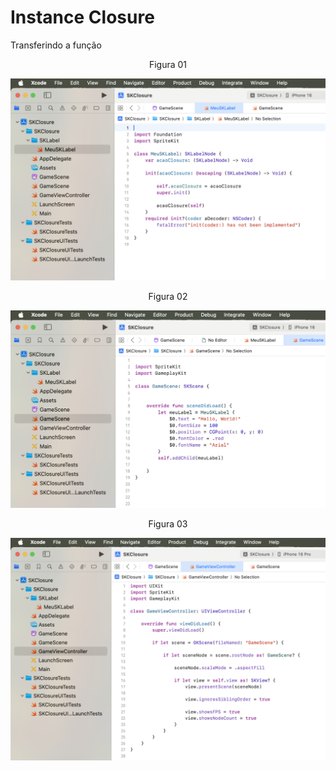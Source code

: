 # Instance Closure

Transferindo a função

<div align="center">
Figura 01
</div>

![](Imagens/Swift-Closure-Instance-Img01.png)


<div align="center">
Figura 02
</div>

![](Imagens/Swift-Closure-Instance-Img02.png)

<div align="center">
Figura 03
</div>

![](Imagens/Swift-Closure-Instance-Img03.png)